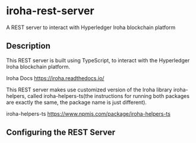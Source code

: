 # iroha-rest-server
A REST server to interact with Hyperledger Iroha blockchain platform

## Description

This REST server is built using TypeScript, to interact with the Hyperledger Iroha blockchain platform.

Iroha Docs
https://iroha.readthedocs.io/

This REST server makes use customized version of the Iroha library iroha-helpers, 
called iroha-helpers-ts(the instructions for running both packages are exactly the same, the package name is just different).

iroha-helpers-ts
https://www.npmjs.com/package/iroha-helpers-ts


## Configuring the REST Server


